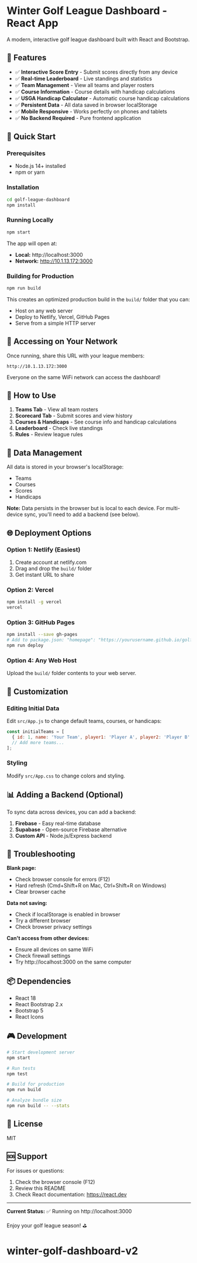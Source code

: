 # Winter Golf League Dashboard - React App

A modern, interactive golf league dashboard built with React and Bootstrap.

## 🎉 Features

- ✅ **Interactive Score Entry** - Submit scores directly from any device
- ✅ **Real-time Leaderboard** - Live standings and statistics
- ✅ **Team Management** - View all teams and player rosters
- ✅ **Course Information** - Course details with handicap calculations
- ✅ **USGA Handicap Calculator** - Automatic course handicap calculations
- ✅ **Persistent Data** - All data saved in browser localStorage
- ✅ **Mobile Responsive** - Works perfectly on phones and tablets
- ✅ **No Backend Required** - Pure frontend application

## 🚀 Quick Start

### Prerequisites
- Node.js 14+ installed
- npm or yarn

### Installation

```bash
cd golf-league-dashboard
npm install
```

### Running Locally

```bash
npm start
```

The app will open at:
- **Local:** http://localhost:3000
- **Network:** http://10.1.13.172:3000

### Building for Production

```bash
npm run build
```

This creates an optimized production build in the `build/` folder that you can:
- Host on any web server
- Deploy to Netlify, Vercel, GitHub Pages
- Serve from a simple HTTP server

## 📱 Accessing on Your Network

Once running, share this URL with your league members:
```
http://10.1.13.172:3000
```

Everyone on the same WiFi network can access the dashboard!

## 🎯 How to Use

1. **Teams Tab** - View all team rosters
2. **Scorecard Tab** - Submit scores and view history
3. **Courses & Handicaps** - See course info and handicap calculations
4. **Leaderboard** - Check live standings
5. **Rules** - Review league rules

## 💾 Data Management

All data is stored in your browser's localStorage:
- Teams
- Courses
- Scores
- Handicaps

**Note:** Data persists in the browser but is local to each device. For multi-device sync, you'll need to add a backend (see below).

## 🌐 Deployment Options

### Option 1: Netlify (Easiest)
1. Create account at netlify.com
2. Drag and drop the `build/` folder
3. Get instant URL to share

### Option 2: Vercel
```bash
npm install -g vercel
vercel
```

### Option 3: GitHub Pages
```bash
npm install --save gh-pages
# Add to package.json: "homepage": "https://yourusername.github.io/golf-league"
npm run deploy
```

### Option 4: Any Web Host
Upload the `build/` folder contents to your web server.

## 🔧 Customization

### Editing Initial Data

Edit `src/App.js` to change default teams, courses, or handicaps:

```javascript
const initialTeams = [
  { id: 1, name: 'Your Team', player1: 'Player A', player2: 'Player B' },
  // Add more teams...
];
```

### Styling

Modify `src/App.css` to change colors and styling.

## 📊 Adding a Backend (Optional)

To sync data across devices, you can add a backend:

1. **Firebase** - Easy real-time database
2. **Supabase** - Open-source Firebase alternative
3. **Custom API** - Node.js/Express backend

## 🐛 Troubleshooting

**Blank page:**
- Check browser console for errors (F12)
- Hard refresh (Cmd+Shift+R on Mac, Ctrl+Shift+R on Windows)
- Clear browser cache

**Data not saving:**
- Check if localStorage is enabled in browser
- Try a different browser
- Check browser privacy settings

**Can't access from other devices:**
- Ensure all devices on same WiFi
- Check firewall settings
- Try http://localhost:3000 on the same computer

## 📦 Dependencies

- React 18
- React Bootstrap 2.x
- Bootstrap 5
- React Icons

## 🎮 Development

```bash
# Start development server
npm start

# Run tests
npm test

# Build for production
npm run build

# Analyze bundle size
npm run build -- --stats
```

## 📝 License

MIT

## 🆘 Support

For issues or questions:
1. Check the browser console (F12)
2. Review this README
3. Check React documentation: https://react.dev

---

**Current Status:** ✅ Running on http://localhost:3000

Enjoy your golf league season! ⛳️
# winter-golf-dashboard-v2
